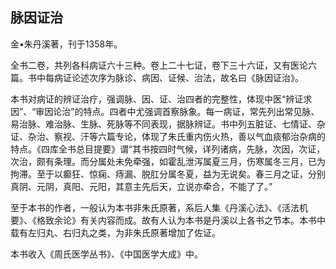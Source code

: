 ## 脉因证治

金•朱丹溪著，刊于1358年。

全书二卷，共列各科病证六十三种。卷上二十七证，卷下三十六证，又有医论六篇。书中每病证论述次序为脉诊、病因、证候、治法，故名曰《脉因证治》。

本书对病证的辨证治疗，强调脉、因、证、治四者的完整性，体现中医“辨证求因”、“审因论治”的特点。四者中尤强调首察脉象。每一病证，常先列出常见脉、易治脉、难治脉、生脉、死脉等不同表现，据脉辨证。书中列五脏证、七情证、杂证、杂治、察视、汗等六篇专论，体现了朱氏重内伤火热，善以气血痰郁治杂病的特点。《四库全书总目提要》谓“其书按四时气候，详列诸病，先脉，次因，次证，次治，颇有条理。而分属处未免牵强，如霍乱泄泻属夏三月，伤寒属冬三月，已为拘滞。至于以癫狂、惊痫、痔漏、脱肛分属冬夏，益为无说矣。春三月之证，分别真阴、元阴，真阳、元阳，其意主先后天，立说亦牵合，不能了了。”

至于本书的作者，一般认为本书非朱氏原著，系后人集《丹溪心法》、《活法机要》、《格致余论》有关内容而成。故有人认为本书是丹溪以上各书之节本。本书中载有左归丸、右归丸之类，为非朱氏原著增加了佐证。

本书收入《周氏医学丛书》、《中国医学大成》中。
